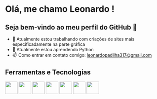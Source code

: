 # Olá, me chamo Leonardo ! 
## Seja bem-vindo ao meu perfil do GitHub 👋

- 🔭 Atualmente estou trabalhando com criações de sites mais especificadamente na parte gráfica
- 🌱 Atualmente estou aprendendo Python
- 📫 Como entrar em contato comigo: leonardopadilha317@gmail.com

## Ferramentas e Tecnologias

<img src="https://cdn.jsdelivr.net/gh/devicons/devicon/icons/javascript/javascript-original.svg" width="40" height="40"/> <img src="https://cdn.jsdelivr.net/gh/devicons/devicon/icons/css3/css3-original-wordmark.svg" width="40" height="40"/>              <img src="https://cdn.jsdelivr.net/gh/devicons/devicon/icons/html5/html5-original-wordmark.svg" width="40" height="40"/> <img src="https://cdn.jsdelivr.net/gh/devicons/devicon/icons/googlecloud/googlecloud-original.svg" width="40" height="40"/> <img src="https://cdn.jsdelivr.net/gh/devicons/devicon/icons/arduino/arduino-plain.svg" width="40" height="40" /> <img src="https://cdn.jsdelivr.net/gh/devicons/devicon/icons/discordjs/discordjs-original.svg" width="40" height="40"/> <img src="https://cdn.jsdelivr.net/gh/devicons/devicon/icons/aftereffects/aftereffects-original.svg" width="40" height="40" />
          
          
          
          


          
